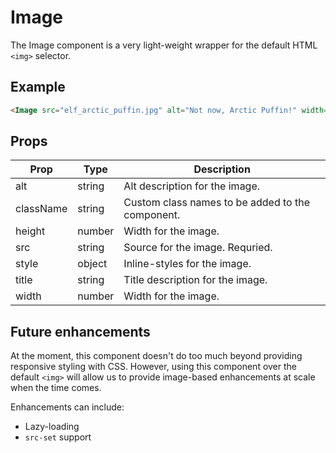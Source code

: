 # Image

The Image component is a very light-weight wrapper for the default HTML `<img>` selector.


## Example

```html
<Image src="elf_arctic_puffin.jpg" alt="Not now, Arctic Puffin!" width="200" />
```


## Props

| Prop | Type | Description |
| --- | --- | --- |
| alt | string | Alt description for the image. |
| className | string | Custom class names to be added to the component. |
| height | number | Width for the image. |
| src | string | Source for the image. Requried. |
| style | object | Inline-styles for the image. |
| title | string | Title description for the image. |
| width | number | Width for the image. |



## Future enhancements

At the moment, this component doesn't do too much beyond providing responsive styling with CSS. However, using this component over the default `<img>` will allow us to provide image-based enhancements at scale when the time comes.

Enhancements can include:

* Lazy-loading
* `src-set` support